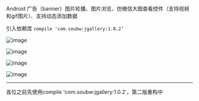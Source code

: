 Android 广告（banner）图片轮播、图片浏览、仿微信大图查看控件（支持视频和gif图片）、支持动态添加数据


引入依赖库
	```
    compile 'com.soubw:jgallery:1.0.2’
	```


![image](https://github.com/WX-JIN/JGallery/blob/master/screenshots/0.gif)

![image](https://github.com/WX-JIN/JGallery/blob/master/screenshots/1.gif)

![image](https://github.com/WX-JIN/JGallery/blob/master/screenshots/2.gif)

![image](https://github.com/WX-JIN/JGallery/blob/master/screenshots/3.gif)


----------
各位之前先使用compile 'com.soubw:jgallery:1.0.2’，第二版重构中
